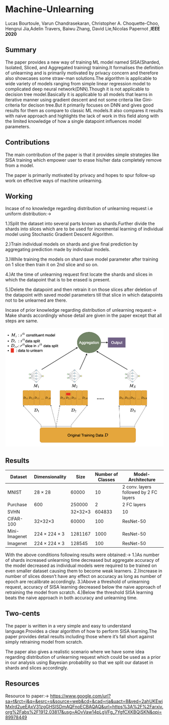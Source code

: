 # Machine-Unlearning
Lucas Bourtoule, Varun Chandrasekaran, Christopher A. Choquette-Choo, Hengrui Jia,Adelin Travers, Baiwu Zhang, David Lie,Nicolas Papernot ,**IEEE** **2020**

## Summary

The paper provides a new way of training ML model named SISA(Sharded, Isolated, Sliced, and Aggregated training) training.It formalises the definition of unlearning and is primarily motivated by privacy concern and therefore also showcases some straw-man solutions.The algorithm is applicable to wide variety of models ranging from simple linear regression model to complicated deep neural network(DNN).Though it is not applicable to decision tree model.Basically it is applicable to all models that learns in iterative manner using gradient descent and not some criteria like Gini-criteria for decison tree.But it primarily focuses on DNN and gives good results for them as compare to classic ML models.It also compares it results with naive approach and highlights the lack of work in this field along with the limited knowledge of how a single datapoint influences model parameters.

## Contributions

The main contribution of the paper is that it provides simple strategies like SISA training which empower user to erase his/her data completely remove from a model.

The paper is primarily motivated by privacy and hopes to spur follow-up work on effective ways of machine unlearning.

## Working

Incase of no knowledge regarding distribution of unlearning request i.e uniform distribution:->

1.)Split the dataset into several parts known as shards.Further divide the shards into slices which are to be used for incremental learning of individual model using Stochastic Gradient Descent Algorithm.

2.)Train individual models on shards and give final prediction by aggregating prediction made by individual models.

3.)While training the models on shard save model parameter after training on 1 slice then train it on 2nd slice and so on.

4.)At the time of unlearning request first locate the shards and slices in which the datapoint that is to be erased is present.

5.)Delete the datapoint and then retrain it on those slices after deletion of the datapoint with saved model parameters till that slice in which datapoints not to be unlearned are there.

Incase of prior knowledge regarding distribution of unlearning request:->
Make shards accordingly whose detail are given in the paper except that all steps are same.

<img src ="../images/SISA_Learning.png">

## Results
|Dataset      |    Dimensionality |   Size       | Number of Classes     | Model-Architecture                     |
| ------      | ------------------|--------------|-----------------------|----------------------------------------|
| MNIST       |  28 × 28          |   60000      |   10                  | 2 conv. layers followed by 2 FC layers |
|Purchase     |   600             |   250000     |    2                  | 2 FC layers                            |
| SVHN|       |  32×32×3          |   604833     |   10                  | Wide ResNet-1-1                        |
|CIFAR-100    |  32×32×3          |   60000      |   100                 | ResNet-50                              |
|Mini-Imagenet|  224 × 224 × 3    |  1281167     |   1000                | ResNet-50                              |  
|Imagenet     |  224 × 224 × 3    |  128545      |   100                 | ResNet-50                              |


With the above conditions following results were obtained:->
1.)As number of shards increased unlearning time decreased but aggregate accuracy of the model decreased as individual models were required to be trained on   even smaller dataset causing them to become weak learners.
2.)Increase in number of slices doesn’t have any effect on accuracy as long as number of epoch are recalibrate accordingly.
3.)Above a threshold of unlearning request, accuracy of SISA learning decreased below the naive approach of retraining the model from scratch. 
4.)Below the threshold SISA learning beats the naive approach in both accuracy and unlearning time.

## Two-cents

The paper is written in a very simple and easy to understand language.Provides a clear algorithm of how to perform SISA learning.The paper provides detail results including those where it’s fall short against simply retraining model from scratch.

The paper also gives a realistic scenario where we have some idea regarding distribution of unlearning request which could be used as a prior in our analysis using Bayesian probability so that we split our dataset in shards and slices accordingly.

## Resources

Resource to paper:->
https://www.google.com/url?sa=t&rct=j&q=&esrc=s&source=web&cd=&cad=rja&uact=8&ved=2ahUKEwjMxIrd2ueEAxV31zgGHSISDmAQFnoECBAQAQ&url=https%3A%2F%2Farxiv.org%2Fabs%2F1912.03817&usg=AOvVaw14pLgVFg_7YgfCXKBQjSKN&opi=89978449